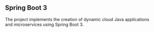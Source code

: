 ## Spring Boot 3
The project implements the creation of dynamic cloud Java applications and microservices using Spring Boot 3.
